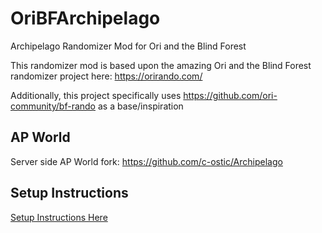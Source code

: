# OriBFArchipelago
Archipelago Randomizer Mod for Ori and the Blind Forest

This randomizer mod is based upon the amazing Ori and the Blind Forest randomizer project here: https://orirando.com/

Additionally, this project specifically uses https://github.com/ori-community/bf-rando as a base/inspiration

## AP World

Server side AP World fork: https://github.com/c-ostic/Archipelago

## Setup Instructions
[Setup Instructions Here](Setup.md)
